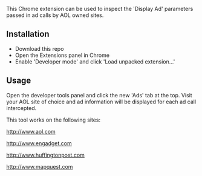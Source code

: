 This Chrome extension can be used to inspect the 'Display Ad' parameters passed in ad calls by AOL owned sites.

## Installation
- Download this repo
- Open the Extensions panel in Chrome
- Enable 'Developer mode' and click 'Load unpacked extension...' 

## Usage

Open the developer tools panel and click the new 'Ads' tab at the top. Visit your AOL site of choice and ad information will be displayed for each ad call intercepted.

This tool works on the following sites:

  <http://www.aol.com>
  
  <http://www.engadget.com>

  <http://www.huffingtonpost.com>
    
  <http://www.mapquest.com>
  


